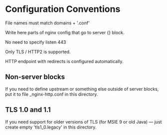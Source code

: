 # Configuration Conventions

File names must match domains + '.conf' 

Write here parts of nginx config that go to server {} block.

No need to specify listen 443 

Only TLS / HTTP2 is supported. 

HTTP endpoint with redirects is configured automatically.

## Non-server blocks 

If you need to define upstream or something else outside of server blocks, put it to file \_nginx-http.conf in this directory.



## TLS 1.0 and 1.1 

If you need support for older versions of TLS (for MSIE 9 or old Java) — just create empty 'tls1_0.legacy' in this directory. 